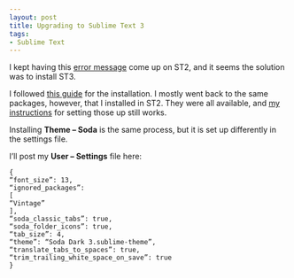 ```yaml
---
layout: post
title: Upgrading to Sublime Text 3
tags:
- Sublime Text
---
```


I kept having this [error message](http://stackoverflow.com/questions/23165426/sublime-text-on-ubuntu-14-04-keeps-attempting-to-remove-it) come up on ST2, and it seems the solution was to install ST3.

I followed [this guide](http://hswolff.com/upgrading-to-sublime-text-3/) for the installation. I mostly went back to the same packages, however, that I installed in ST2. They were all available, and [my instructions](http://reeddunkle.github.io/Sublime-Text-2-Ubuntu/) for setting those up still works.

Installing **Theme – Soda** is the same process, but it is set up differently in the settings file.

I’ll post my **User – Settings** file here:

```
{
“font_size”: 13,
“ignored_packages”:
[
“Vintage”
],
“soda_classic_tabs”: true,
“soda_folder_icons”: true,
“tab_size”: 4,
“theme”: “Soda Dark 3.sublime-theme”,
“translate_tabs_to_spaces”: true,
“trim_trailing_white_space_on_save”: true
}
```

